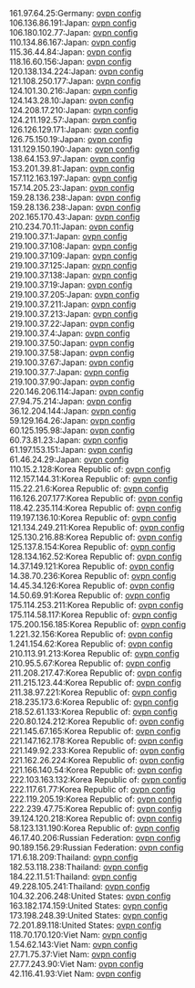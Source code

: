 161.97.64.25:Germany: [ovpn config](vpn/161_97_64_25.ovpn)  
106.136.86.191:Japan: [ovpn config](vpn/106_136_86_191.ovpn)  
106.180.102.77:Japan: [ovpn config](vpn/106_180_102_77.ovpn)  
110.134.86.167:Japan: [ovpn config](vpn/110_134_86_167.ovpn)  
115.36.44.84:Japan: [ovpn config](vpn/115_36_44_84.ovpn)  
118.16.60.156:Japan: [ovpn config](vpn/118_16_60_156.ovpn)  
120.138.134.224:Japan: [ovpn config](vpn/120_138_134_224.ovpn)  
121.108.250.177:Japan: [ovpn config](vpn/121_108_250_177.ovpn)  
124.101.30.216:Japan: [ovpn config](vpn/124_101_30_216.ovpn)  
124.143.28.10:Japan: [ovpn config](vpn/124_143_28_10.ovpn)  
124.208.17.210:Japan: [ovpn config](vpn/124_208_17_210.ovpn)  
124.211.192.57:Japan: [ovpn config](vpn/124_211_192_57.ovpn)  
126.126.129.171:Japan: [ovpn config](vpn/126_126_129_171.ovpn)  
126.75.150.19:Japan: [ovpn config](vpn/126_75_150_19.ovpn)  
131.129.150.190:Japan: [ovpn config](vpn/131_129_150_190.ovpn)  
138.64.153.97:Japan: [ovpn config](vpn/138_64_153_97.ovpn)  
153.201.39.81:Japan: [ovpn config](vpn/153_201_39_81.ovpn)  
157.112.163.197:Japan: [ovpn config](vpn/157_112_163_197.ovpn)  
157.14.205.23:Japan: [ovpn config](vpn/157_14_205_23.ovpn)  
159.28.136.238:Japan: [ovpn config](vpn/159_28_136_238.ovpn)  
159.28.136.238:Japan: [ovpn config](vpn/159_28_136_238.ovpn)  
202.165.170.43:Japan: [ovpn config](vpn/202_165_170_43.ovpn)  
210.234.70.11:Japan: [ovpn config](vpn/210_234_70_11.ovpn)  
219.100.37.1:Japan: [ovpn config](vpn/219_100_37_1.ovpn)  
219.100.37.108:Japan: [ovpn config](vpn/219_100_37_108.ovpn)  
219.100.37.109:Japan: [ovpn config](vpn/219_100_37_109.ovpn)  
219.100.37.125:Japan: [ovpn config](vpn/219_100_37_125.ovpn)  
219.100.37.138:Japan: [ovpn config](vpn/219_100_37_138.ovpn)  
219.100.37.19:Japan: [ovpn config](vpn/219_100_37_19.ovpn)  
219.100.37.205:Japan: [ovpn config](vpn/219_100_37_205.ovpn)  
219.100.37.211:Japan: [ovpn config](vpn/219_100_37_211.ovpn)  
219.100.37.213:Japan: [ovpn config](vpn/219_100_37_213.ovpn)  
219.100.37.22:Japan: [ovpn config](vpn/219_100_37_22.ovpn)  
219.100.37.4:Japan: [ovpn config](vpn/219_100_37_4.ovpn)  
219.100.37.50:Japan: [ovpn config](vpn/219_100_37_50.ovpn)  
219.100.37.58:Japan: [ovpn config](vpn/219_100_37_58.ovpn)  
219.100.37.67:Japan: [ovpn config](vpn/219_100_37_67.ovpn)  
219.100.37.7:Japan: [ovpn config](vpn/219_100_37_7.ovpn)  
219.100.37.90:Japan: [ovpn config](vpn/219_100_37_90.ovpn)  
220.146.206.114:Japan: [ovpn config](vpn/220_146_206_114.ovpn)  
27.94.75.214:Japan: [ovpn config](vpn/27_94_75_214.ovpn)  
36.12.204.144:Japan: [ovpn config](vpn/36_12_204_144.ovpn)  
59.129.164.26:Japan: [ovpn config](vpn/59_129_164_26.ovpn)  
60.125.195.98:Japan: [ovpn config](vpn/60_125_195_98.ovpn)  
60.73.81.23:Japan: [ovpn config](vpn/60_73_81_23.ovpn)  
61.197.153.151:Japan: [ovpn config](vpn/61_197_153_151.ovpn)  
61.46.24.29:Japan: [ovpn config](vpn/61_46_24_29.ovpn)  
110.15.2.128:Korea Republic of: [ovpn config](vpn/110_15_2_128.ovpn)  
112.157.144.31:Korea Republic of: [ovpn config](vpn/112_157_144_31.ovpn)  
115.22.21.6:Korea Republic of: [ovpn config](vpn/115_22_21_6.ovpn)  
116.126.207.177:Korea Republic of: [ovpn config](vpn/116_126_207_177.ovpn)  
118.42.235.114:Korea Republic of: [ovpn config](vpn/118_42_235_114.ovpn)  
119.197.136.10:Korea Republic of: [ovpn config](vpn/119_197_136_10.ovpn)  
121.134.249.211:Korea Republic of: [ovpn config](vpn/121_134_249_211.ovpn)  
125.130.216.88:Korea Republic of: [ovpn config](vpn/125_130_216_88.ovpn)  
125.137.8.154:Korea Republic of: [ovpn config](vpn/125_137_8_154.ovpn)  
128.134.162.52:Korea Republic of: [ovpn config](vpn/128_134_162_52.ovpn)  
14.37.149.121:Korea Republic of: [ovpn config](vpn/14_37_149_121.ovpn)  
14.38.70.236:Korea Republic of: [ovpn config](vpn/14_38_70_236.ovpn)  
14.45.34.126:Korea Republic of: [ovpn config](vpn/14_45_34_126.ovpn)  
14.50.69.91:Korea Republic of: [ovpn config](vpn/14_50_69_91.ovpn)  
175.114.253.211:Korea Republic of: [ovpn config](vpn/175_114_253_211.ovpn)  
175.114.58.117:Korea Republic of: [ovpn config](vpn/175_114_58_117.ovpn)  
175.200.156.185:Korea Republic of: [ovpn config](vpn/175_200_156_185.ovpn)  
1.221.32.156:Korea Republic of: [ovpn config](vpn/1_221_32_156.ovpn)  
1.241.154.62:Korea Republic of: [ovpn config](vpn/1_241_154_62.ovpn)  
210.113.91.213:Korea Republic of: [ovpn config](vpn/210_113_91_213.ovpn)  
210.95.5.67:Korea Republic of: [ovpn config](vpn/210_95_5_67.ovpn)  
211.208.217.47:Korea Republic of: [ovpn config](vpn/211_208_217_47.ovpn)  
211.215.123.44:Korea Republic of: [ovpn config](vpn/211_215_123_44.ovpn)  
211.38.97.221:Korea Republic of: [ovpn config](vpn/211_38_97_221.ovpn)  
218.235.173.6:Korea Republic of: [ovpn config](vpn/218_235_173_6.ovpn)  
218.52.61.133:Korea Republic of: [ovpn config](vpn/218_52_61_133.ovpn)  
220.80.124.212:Korea Republic of: [ovpn config](vpn/220_80_124_212.ovpn)  
221.145.67.165:Korea Republic of: [ovpn config](vpn/221_145_67_165.ovpn)  
221.147.162.178:Korea Republic of: [ovpn config](vpn/221_147_162_178.ovpn)  
221.149.92.233:Korea Republic of: [ovpn config](vpn/221_149_92_233.ovpn)  
221.162.26.224:Korea Republic of: [ovpn config](vpn/221_162_26_224.ovpn)  
221.166.140.54:Korea Republic of: [ovpn config](vpn/221_166_140_54.ovpn)  
222.103.163.132:Korea Republic of: [ovpn config](vpn/222_103_163_132.ovpn)  
222.117.61.77:Korea Republic of: [ovpn config](vpn/222_117_61_77.ovpn)  
222.119.205.19:Korea Republic of: [ovpn config](vpn/222_119_205_19.ovpn)  
222.239.47.75:Korea Republic of: [ovpn config](vpn/222_239_47_75.ovpn)  
39.124.120.218:Korea Republic of: [ovpn config](vpn/39_124_120_218.ovpn)  
58.123.131.190:Korea Republic of: [ovpn config](vpn/58_123_131_190.ovpn)  
46.17.40.206:Russian Federation: [ovpn config](vpn/46_17_40_206.ovpn)  
90.189.156.29:Russian Federation: [ovpn config](vpn/90_189_156_29.ovpn)  
171.6.18.209:Thailand: [ovpn config](vpn/171_6_18_209.ovpn)  
182.53.118.238:Thailand: [ovpn config](vpn/182_53_118_238.ovpn)  
184.22.11.51:Thailand: [ovpn config](vpn/184_22_11_51.ovpn)  
49.228.105.241:Thailand: [ovpn config](vpn/49_228_105_241.ovpn)  
104.32.206.248:United States: [ovpn config](vpn/104_32_206_248.ovpn)  
163.182.174.159:United States: [ovpn config](vpn/163_182_174_159.ovpn)  
173.198.248.39:United States: [ovpn config](vpn/173_198_248_39.ovpn)  
72.201.89.118:United States: [ovpn config](vpn/72_201_89_118.ovpn)  
118.70.170.120:Viet Nam: [ovpn config](vpn/118_70_170_120.ovpn)  
1.54.62.143:Viet Nam: [ovpn config](vpn/1_54_62_143.ovpn)  
27.71.75.37:Viet Nam: [ovpn config](vpn/27_71_75_37.ovpn)  
27.77.243.90:Viet Nam: [ovpn config](vpn/27_77_243_90.ovpn)  
42.116.41.93:Viet Nam: [ovpn config](vpn/42_116_41_93.ovpn)  
